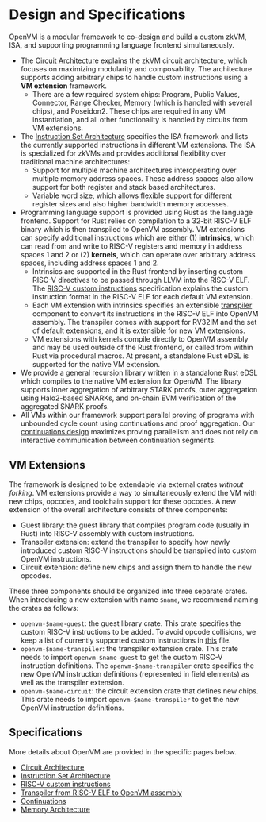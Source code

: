 # Design and Specifications

OpenVM is a modular framework to co-design and build a custom zkVM, ISA, and supporting programming language frontend simultaneously.

- The [Circuit Architecture](./circuit.md) explains the zkVM circuit architecture, which focuses on maximizing modularity and composability. The architecture supports adding arbitrary chips to handle custom instructions using a **VM extension** framework.
  - There are a few required system chips: Program, Public Values, Connector, Range Checker, Memory (which is handled with several chips), and Poseidon2. These chips are required in any VM instantiation, and all other functionality is handled by circuits from VM extensions.
- The [Instruction Set Architecture](./ISA.md) specifies the ISA framework and lists the currently supported instructions in different VM extensions. The ISA is specialized for zkVMs and provides additional flexibility over traditional machine architectures:
  - Support for multiple machine architectures interoperating over multiple memory address spaces. These address spaces also allow support for both register and stack based architectures.
  - Variable word size, which allows flexible support for different register sizes and also higher bandwidth memory accesses.
- Programming language support is provided using Rust as the language frontend. Support for Rust relies on compilation to a 32-bit RISC-V ELF binary which is then transpiled to OpenVM assembly. VM extensions can specify additional instructions which are either (1) **intrinsics**, which can read from and write to RISC-V registers and memory in address spaces 1 and 2 or (2) **kernels**, which can operate over arbitrary address spaces, including address spaces 1 and 2.
  - Intrinsics are supported in the Rust frontend by inserting custom RISC-V directives to be passed through LLVM into the RISC-V ELF. The [RISC-V custom instructions](./RISCV.md) specification explains the custom instruction format in the RISC-V ELF for each default VM extension.
  - Each VM extension with intrinsics specifies an extensible [transpiler](./transpiler.md) component to convert its instructions in the RISC-V ELF into OpenVM assembly. The transpiler comes with support for RV32IM and the set of default extensions, and it is extensible for new VM extensions.
  - VM extensions with kernels compile directly to OpenVM assembly and may be used outside of the Rust frontend, or called from within Rust via procedural macros. At present, a standalone Rust eDSL is supported for the native VM extension.
- We provide a general recursion library written in a standalone Rust eDSL which compiles to the native VM extension for OpenVM. The library supports inner aggregation of arbitrary STARK proofs, outer aggregation using Halo2-based SNARKs, and on-chain EVM verification of the aggregated SNARK proofs.
- All VMs within our framework support parallel proving of programs with unbounded cycle count using continuations and proof aggregation. Our [continuations design](./continuations.md) maximizes proving parallelism and does not rely on interactive communication between continuation segments.

## VM Extensions

The framework is designed to be extendable via external crates _without forking_.
VM extensions provide a way to simultaneously extend the VM with new chips, opcodes, and toolchain support for these opcodes.
A new extension of the overall architecture consists of three components:

- Guest library: the guest library that compiles program code (usually in Rust) into RISC-V assembly with custom instructions.
- Transpiler extension: extend the transpiler to specify how newly introduced custom RISC-V instructions should be transpiled into custom OpenVM instructions.
- Circuit extension: define new chips and assign them to handle the new opcodes.

These three components should be organized into three separate crates. When introducing a new extension with name `$name`, we recommend naming the crates as follows:

- `openvm-$name-guest`: the guest library crate. This crate specifies the custom RISC-V instructions to be added. To avoid opcode collisions, we keep a list of currently supported custom instructions in [this](./RISCV.md) file.
- `openvm-$name-transpiler`: the transpiler extension crate. This crate needs to import `openvm-$name-guest` to get the custom RISC-V instruction definitions. The `openvm-$name-transpiler` crate specifies the new OpenVM instruction definitions (represented in field elements) as well as the transpiler extension.
- `openvm-$name-circuit`: the circuit extension crate that defines new chips. This crate needs to import `openvm-$name-transpiler` to get the new OpenVM instruction definitions.

## Specifications

More details about OpenVM are provided in the specific pages below.

- [Circuit Architecture](./circuit.md)
- [Instruction Set Architecture](./ISA.md)
- [RISC-V custom instructions](./RISCV.md)
- [Transpiler from RISC-V ELF to OpenVM assembly](./transpiler.md)
- [Continuations](./continuations.md)
- [Memory Architecture](./memory.md)